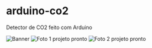 # arduino-co2
Detector de CO2 feito com Arduino

<img src="(https://github.com/mariafernandaa01/arduino-co2/blob/main/banner.png)" alt="Banner">

<img src="(https://github.com/mariafernandaa01/arduino-co2/blob/main/foto1_co2.png)" alt="Foto 1 projeto pronto">

<img src="(https://github.com/mariafernandaa01/arduino-co2/blob/main/foto2_co2.png)" alt="Foto 2 projeto pronto">
